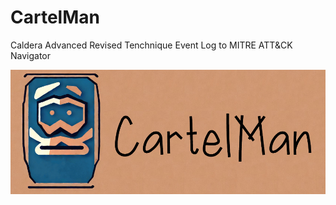# CartelMan
Caldera Advanced Revised Tenchnique Event Log to MITRE ATT&CK Navigator

![](/CartelMan-logo.png)